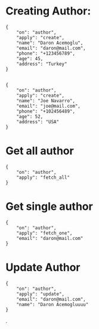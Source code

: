 Creating Author:
================
```
{
    "on": "author",
    "apply": "create",
    "name": "Daron Acemoglu",
    "email": "daron@mail.com",
    "phone": "+123456789",
    "age": 45,
    "address": "Turkey"
}


{
    "on": "author",
    "apply": "create",
    "name": "Joe Navarro",
    "email": "joe@mail.com",
    "phone": "+102456489",
    "age": 52,
    "address": "USA"
}
```


Get all author
===============
```
{
    "on": "author",
    "apply": "fetch_all"
}
```


Get single author
==================
```
{
    "on": "author",
    "apply": "fetch_one",
    "email": "daron@mail.com"
}
```


Update Author
==============
```
{
    "on": "author",
    "apply": "update",
    "email": "daron@mail.com",
    "name": "Daron Acemogluuuu"
}
```















.
